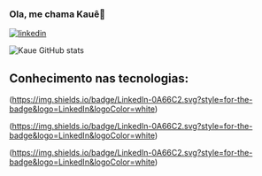 ### Ola, me chama Kauê👋

[![linkedin](https://img.shields.io/badge/LinkedIn-0A66C2.svg?style=for-the-badge&logo=LinkedIn&logoColor=white)](linkedin.com/in/kauê-silva-2a3a9b219)

![Kaue GitHub stats](https://github-readme-stats.vercel.app/api?username=kaueh-silva&show_icons=true&theme=tokyonight)

## Conhecimento nas tecnologias:


(https://img.shields.io/badge/LinkedIn-0A66C2.svg?style=for-the-badge&logo=LinkedIn&logoColor=white)

(https://img.shields.io/badge/LinkedIn-0A66C2.svg?style=for-the-badge&logo=LinkedIn&logoColor=white)

(https://img.shields.io/badge/LinkedIn-0A66C2.svg?style=for-the-badge&logo=LinkedIn&logoColor=white)


